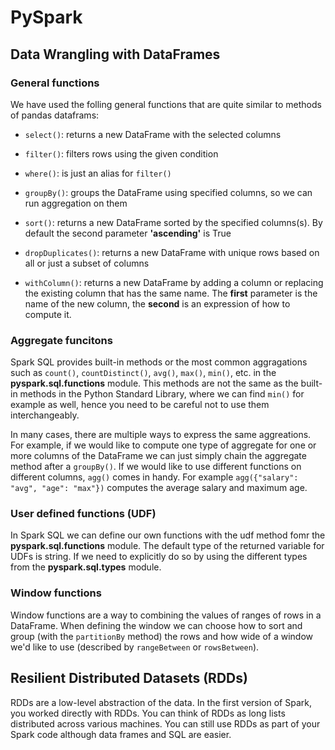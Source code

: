# PySpark

## Data Wrangling with DataFrames

### **General functions**
We have used the folling general functions that are quite similar to methods of pandas dataframs:

* `select()`: returns a new DataFrame with the selected columns

* `filter()`: filters rows using the given condition

* `where()`: is just an alias for `filter()`

* `groupBy()`: groups the DataFrame using specified columns, so we can run aggregation on them

* `sort()`: returns a new DataFrame sorted by the specified columns(s). By default the second parameter **'ascending'** is True

* `dropDuplicates()`: returns a new DataFrame with unique rows based on all or just a subset of columns

* `withColumn()`: returns a new DataFrame by adding a column or replacing the existing column that has the same name. The **first** parameter is the name of the new column, the **second** is an expression of how to compute it.

### **Aggregate funcitons**

Spark SQL provides built-in methods or the most common aggragations such as `count()`, `countDistinct()`, `avg()`, `max()`, `min()`, etc. in the **pyspark.sql.functions** module. This methods are not the same as the built-in methods in the Python Standard Library, where we can find `min()` for example as well, hence you need to be careful not to use them interchangeably.

In many cases, there are multiple ways to express the same aggreations. For example, if we would like to compute one type of aggregate for one or more columns of the DataFrame we can just simply chain the aggregate method after a `groupBy()`. If we would like to use different functions on different columns, `agg()` comes in handy. For example `agg({"salary": "avg", "age": "max"})` computes the average salary and maximum age.

### **User defined functions (UDF)**

In Spark SQL we can define our own functions with the udf method fomr the **pyspark.sql.functions** module. The default type of the returned variable for UDFs is string. If we need to explicitly do so by using the different types from the **pyspark.sql.types** module.

### **Window functions**

Window functions are a way to combining the values of ranges of rows in a DataFrame. When defining the window we can choose how to sort and group (with the `partitionBy` method) the rows and how wide of a window we'd like to use (described by `rangeBetween` or `rowsBetween`). 

## Resilient Distributed Datasets (RDDs)
RDDs are a low-level abstraction of the data. In the first version of Spark, you worked directly with RDDs. You can think of RDDs as long lists distributed across various machines. You can still use RDDs as part of your Spark code although data frames and SQL are easier.
